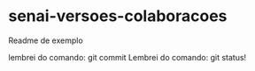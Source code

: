 # senai-versoes-colaboracoes

Readme de exemplo

lembrei do comando: git commit Lembrei do comando: git status!


